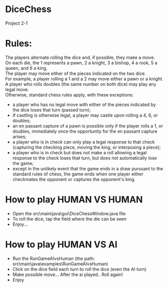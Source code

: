 # DiceChess
Project 2-1 


# Rules:

The players alternate rolling the dice and, if possible, they make a move.    
On each die, the 1 represents a pawn, 2 a knight, 3 a bishop, 4 a rook, 5 a queen, and 6 a king.  
The player may move either of the pieces indicated on the two dice.   
For example, a player rolling a 1 and a 2 may move either a pawn or a knight.  
A player who rolls doubles (the same number on both dice) may play any legal move.  
Otherwise, standard chess rules apply, with these exceptions:

* a player who has no legal move with either of the pieces indicated by the dice loses that turn (passed turn);
* if castling is otherwise legal, a player may castle upon rolling a 4, 6, or doubles;
* an en passant capture of a pawn is possible only if the player rolls a 1, or doubles, immediately once the opportunity for the en passant capture arises;
* a player who is in check can only play a legal response to that check (capturing the checking piece, moving the king, or interposing a piece);
* a player who is in check but does not make a roll allowing a legal response to the check loses that turn, but does not automatically lose the game;
* except in the unlikely event that the game ends in a draw pursuant to the standard rules of chess, the game ends when one player either checkmates the opponent or captures the opponent's king.


# How to play HUMAN VS HUMAN
- Open the src\main\java\gui\DiceChessWindow.java file
- To roll the dice, tap the field where the die can be seen
- Enjoy...

# How to play HUMAN VS AI
- Run the RunGameAIvsHuman (the path: src\main\java\examples\RunGameAIvsHuman)
- Click on the dice field each turn to roll the dice (even the AI turn)
- Make possible move... After the ai played.. Roll again!
- Enjoy
